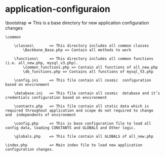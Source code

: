 application-configuraion
========================

\bootstrap              => This is a base directory  for new application configuration changes

    \common

        \classes\       => This directory includes all common classes
			\Backbone_Base.php => Contain all methods to work

        \functions\     => This directory includes all common functions (i.e. all_new.php, mysql_v3.php).
			\common_functions.php => Contain all functions of all_new.php
			\db_functions.php => Contains all functions of mysql_V3.php	

        \config.ini     => This file contain all cosmic  configuration based on environment

        \database.ini   => This file contain all cosmic  database and it’s credentials configuration based on environment

        \contants.php   => This file contain all static data which is required throughout application and scope do not required to change and  independents of environment

        \config.php     => This is base configuration file to load all config data, loading CONSTANTS and GLOBALS and Other logic. 

        \globals.php    => This file contain all GLOBALS of all_new.php 		

    \index.php			=> Main index file to load new application configuration changes.
